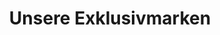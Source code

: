 ---
title: "Unsere Exklusivmarken"
draft: false
# page title background image
bg_image: "images/backgrounds/about-page.jpg"
# meta description
description : "Unsere Exklusivmarken"
aliases: ["/it/brands"]
---